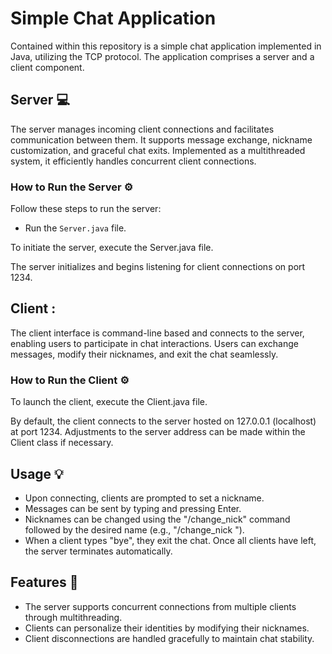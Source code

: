 # Simple Chat Application

Contained within this repository is a simple chat application implemented in Java, utilizing the TCP protocol. The application comprises a server and a client component.

## Server :computer:
The server manages incoming client connections and facilitates communication between them. It supports message exchange, nickname customization, and graceful chat exits. Implemented as a multithreaded system, it efficiently handles concurrent client connections.

### How to Run the Server :gear:
Follow these steps to run the server:

* Run the `Server.java` file.

To initiate the server, execute the Server.java file.

The server initializes and begins listening for client connections on port 1234.

## Client :
The client interface is command-line based and connects to the server, enabling users to participate in chat interactions. Users can exchange messages, modify their nicknames, and exit the chat seamlessly.

### How to Run the Client :gear:
To launch the client, execute the Client.java file.

By default, the client connects to the server hosted on 127.0.0.1 (localhost) at port 1234. Adjustments to the server address can be made within the Client class if necessary.

## Usage :bulb:
- Upon connecting, clients are prompted to set a nickname.
- Messages can be sent by typing and pressing Enter.
- Nicknames can be changed using the "/change_nick" command followed by the desired name (e.g., "/change_nick <NewNickname>").
- When a client types "bye", they exit the chat. Once all clients have left, the server terminates automatically.

## Features :rocket:
- The server supports concurrent connections from multiple clients through multithreading.
- Clients can personalize their identities by modifying their nicknames.
- Client disconnections are handled gracefully to maintain chat stability.
